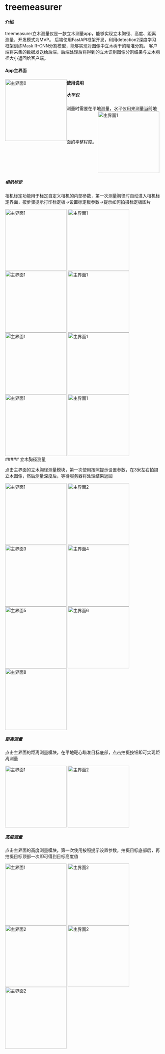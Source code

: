# treemeasurer

#### 介绍
treemeasurer立木测量仪是一款立木测量app，能够实现立木胸径、高度、距离测量，开发模式为MVP。
后端使用FastAPI框架开发，利用detection2深度学习框架训练Mask R-CNN分割模型，能够实现对图像中立木树干的精准分割。
客户端将采集的数据发送给后端，后端处理后将得到的立木识别图像分割结果与立木胸径大小返回给客户端。

#### App主界面
<img src="https://github.com/wuzheng228/treemeasurer/blob/master/images/%E4%B8%BB%E7%95%8C%E9%9D%A2_0.jpg" width = "200" alt="主界面0" style="float:left" />

#### 使用说明
##### 水平仪
测量时需要在平地测量，水平仪用来测量当前地面的平整程度。
<img src="https://github.com/wuzheng228/treemeasurer/blob/master/images/%E4%B8%BB%E7%95%8C%E9%9D%A2_1.jpg" width = "200" alt="主界面1" align=center />


##### 相机标定
相机标定功能用于标定自定义相机的内部参数，第一次测量胸径时自动进入相机标定界面，按步骤提示打印标定板->设置标定板参数->提示如何拍摄标定板图片
<div >
  <img src="https://github.com/wuzheng228/treemeasurer/blob/master/images/%E7%9B%B8%E6%9C%BA%E6%A0%87%E5%AE%9A_0.jpg" width = "200" alt="主界面1" align=center />
  <img src="https://github.com/wuzheng228/treemeasurer/blob/master/images/%E7%9B%B8%E6%9C%BA%E6%A0%87%E5%AE%9A_1.jpg" width = "200" alt="主界面1" align=center />
  <img src="https://github.com/wuzheng228/treemeasurer/blob/master/images/%E7%9B%B8%E6%9C%BA%E6%A0%87%E5%AE%9A_2.jpg" width = "200" alt="主界面1" align=center />
  <img src="https://github.com/wuzheng228/treemeasurer/blob/master/images/%E7%9B%B8%E6%9C%BA%E6%A0%87%E5%AE%9A_3.jpg" width = "200" alt="主界面1" align=center />
  <img src="https://github.com/wuzheng228/treemeasurer/blob/master/images/%E7%9B%B8%E6%9C%BA%E6%A0%87%E5%AE%9A_4.jpg" width = "200" alt="主界面1" align=center />
  <img src="https://github.com/wuzheng228/treemeasurer/blob/master/images/%E7%9B%B8%E6%9C%BA%E6%A0%87%E5%AE%9A_5.jpg" width = "200" alt="主界面1" align=center />
  <img src="https://github.com/wuzheng228/treemeasurer/blob/master/images/%E7%9B%B8%E6%9C%BA%E6%A0%87%E5%AE%9A_7.jpg" width = "200" alt="主界面1" align=center />
  <img src="https://github.com/wuzheng228/treemeasurer/blob/master/images/%E7%9B%B8%E6%9C%BA%E6%A0%87%E5%AE%9A_6.jpg" width = "200" alt="主界面1" align=center />
</div>
<div/>
##### 立木胸径测量

点击主界面的立木胸径测量模块，第一次使用按照提示设置参数，在3米左右拍摄立木图像，然后测量深度后，等待服务器将处理结果返回
<div style="display:inline-block">
  <img src="https://github.com/wuzheng228/treemeasurer/blob/master/images/%E8%83%B8%E5%BE%84%E6%B5%8B%E9%87%8F_0.jpg" width = "200" alt="主界面1" align=center />
  <img src="https://github.com/wuzheng228/treemeasurer/blob/master/images/%E8%83%B8%E5%BE%84%E6%B5%8B%E9%87%8F_1.jpg" width = "200" alt="主界面2" align=center />
  <img src="https://github.com/wuzheng228/treemeasurer/blob/master/images/%E8%83%B8%E5%BE%84%E6%B5%8B%E9%87%8F_2.jpg" width = "200" alt="主界面3" align=center />
  <img src="https://github.com/wuzheng228/treemeasurer/blob/master/images/%E8%83%B8%E5%BE%84%E6%B5%8B%E9%87%8F_3.jpg" width = "200" alt="主界面4" align=center />
  <img src="https://github.com/wuzheng228/treemeasurer/blob/master/images/%E8%83%B8%E5%BE%84%E6%B5%8B%E9%87%8F_4.jpg" width = "200" alt="主界面5" align=center />
  <img src="https://github.com/wuzheng228/treemeasurer/blob/master/images/%E8%83%B8%E5%BE%84%E6%B5%8B%E9%87%8F_5.jpg" width = "200" alt="主界面6" align=center />
  <img src="https://github.com/wuzheng228/treemeasurer/blob/master/images/%E8%83%B8%E5%BE%84%E6%B5%8B%E9%87%8F_7.jpg" width = "200" alt="主界面8" align=center />
</div>

##### 距离测量

点击主界面的距离测量模块，在平地靶心瞄准目标底部，点击拍摄按钮即可实现距离测量
<div style="display:inline-block">
  <img src="https://github.com/wuzheng228/treemeasurer/blob/master/images/%E8%B7%9D%E7%A6%BB%E6%B5%8B%E9%87%8F_0.jpg" width = "200" alt="主界面1" align=center />
  <img src="https://github.com/wuzheng228/treemeasurer/blob/master/images/%E8%B7%9D%E7%A6%BB%E6%B5%8B%E9%87%8F_1.jpg" width = "200" alt="主界面2" align=center />
</div>

##### 高度测量

点击主界面的高度测量模块，第一次使用按照提示设置参数，拍摄目标底部后，再拍摄目标顶部一次即可得到目标高度值
<div style="display:inline-block">
  <img src="https://github.com/wuzheng228/treemeasurer/blob/master/images/%E9%AB%98%E5%BA%A6%E6%B5%8B%E9%87%8F_0.jpg" width = "200" alt="主界面1" align=center />
  <img src="https://github.com/wuzheng228/treemeasurer/blob/master/images/%E9%AB%98%E5%BA%A6%E6%B5%8B%E9%87%8F_1.jpg" width = "200" alt="主界面2" align=center />
  <img src="https://github.com/wuzheng228/treemeasurer/blob/master/images/%E9%AB%98%E5%BA%A6%E6%B5%8B%E9%87%8F_2.jpg" width = "200" alt="主界面2" align=center />
  <img src="https://github.com/wuzheng228/treemeasurer/blob/master/images/%E9%AB%98%E5%BA%A6%E6%B5%8B%E9%87%8F_3.jpg" width = "200" alt="主界面2" align=center />
  <img src="https://github.com/wuzheng228/treemeasurer/blob/master/images/%E9%AB%98%E5%BA%A6%E6%B5%8B%E9%87%8F_4.jpg" width = "200" alt="主界面2" align=center />
</div>
